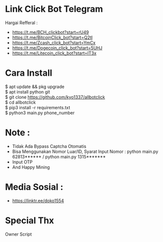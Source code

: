 # Link Click Bot Telegram
Hargai Refferal : 
- https://t.me/BCH_clickbot?start=rU49
- https://t.me/BitcoinClick_bot?start=Q2tI
- https://t.me/Zcash_click_bot?start=YmCx
- https://t.me/Dogecoin_click_bot?start=5UHJ
- https://t.me/Litecoin_click_bot?start=IT3x

# Cara Install 
$ apt update && pkg upgrade<br>
$ apt install python git<br>
$ git clone https://github.com/kyo1337/allbotclick<br>
$ cd allbotclick<br>
$ pip3 install -r requirements.txt<br>
$ python3 main.py phone_number<br>

# Note :
- Tidak Ada Bypass Captcha Otomatis
- Bisa Menggunakan Nomor Luar/ID, Syarat Input Nomor : python main.py 62813****** / python main.py 1315*******
- Input OTP
- And Happy Mining

# Media Sosial :
- https://linktr.ee/doko1554

# Special Thx
  Owner Script